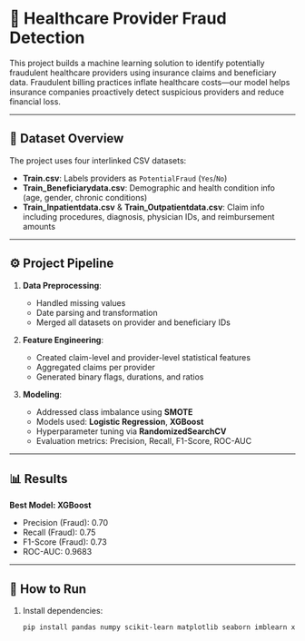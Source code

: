 # 🏥 Healthcare Provider Fraud Detection

This project builds a machine learning solution to identify potentially fraudulent healthcare providers using insurance claims and beneficiary data. Fraudulent billing practices inflate healthcare costs—our model helps insurance companies proactively detect suspicious providers and reduce financial loss.

---

## 📂 Dataset Overview

The project uses four interlinked CSV datasets:
- **Train.csv**: Labels providers as `PotentialFraud` (`Yes`/`No`)
- **Train_Beneficiarydata.csv**: Demographic and health condition info (age, gender, chronic conditions)
- **Train_Inpatientdata.csv** & **Train_Outpatientdata.csv**: Claim info including procedures, diagnosis, physician IDs, and reimbursement amounts

---

## ⚙️ Project Pipeline

1. **Data Preprocessing**:
   - Handled missing values
   - Date parsing and transformation
   - Merged all datasets on provider and beneficiary IDs

2. **Feature Engineering**:
   - Created claim-level and provider-level statistical features
   - Aggregated claims per provider
   - Generated binary flags, durations, and ratios

3. **Modeling**:
   - Addressed class imbalance using **SMOTE**
   - Models used: **Logistic Regression**, **XGBoost**
   - Hyperparameter tuning via **RandomizedSearchCV**
   - Evaluation metrics: Precision, Recall, F1-Score, ROC-AUC

---

## 📊 Results

**Best Model: XGBoost**
- Precision (Fraud): 0.70
- Recall (Fraud): 0.75
- F1-Score (Fraud): 0.73
- ROC-AUC: 0.9683

---

## 🚀 How to Run

1. Install dependencies:
   ```bash
   pip install pandas numpy scikit-learn matplotlib seaborn imblearn xgboost scipy
